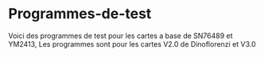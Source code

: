 # Programmes-de-test
Voici des programmes de test pour les cartes a base de SN76489 et YM2413, 
Les programmes sont pour les cartes V2.0 de Dinoflorenzi et V3.0 
